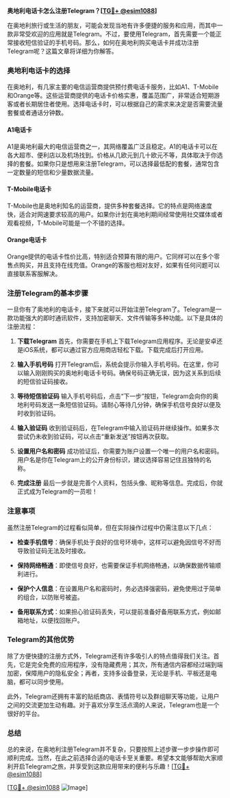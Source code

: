 **奥地利电话卡怎么注册Telegram？[[TG💪+ @esim1088](https://t.me/s/esim1088)]**

在奥地利旅行或生活的朋友，可能会发现当地有许多便捷的服务和应用，而其中一款非常受欢迎的应用就是Telegram。不过，要使用Telegram，首先需要一个能正常接收短信验证的手机号码。那么，如何在奥地利购买电话卡并成功注册Telegram呢？这篇文章将详细为你解答。

### 奥地利电话卡的选择

在奥地利，有几家主要的电信运营商提供预付费电话卡服务，比如A1、T-Mobile和Orange等。这些运营商提供的电话卡价格实惠，覆盖范围广，非常适合短期游客或者长期居住者使用。选择电话卡时，可以根据自己的需求来决定是否需要流量套餐或者通话分钟数。

#### A1电话卡
A1是奥地利最大的电信运营商之一，其网络覆盖广泛且稳定。A1的电话卡可以在各大超市、便利店以及机场找到。价格从几欧元到几十欧元不等，具体取决于你选择的套餐。如果你只是想用来注册Telegram，可以选择最低配的套餐，通常包含一定数量的短信和少量数据流量。

#### T-Mobile电话卡
T-Mobile也是奥地利知名的运营商，提供多种套餐选择。它的特点是网络速度快，适合对网速要求较高的用户。如果你计划在奥地利期间经常使用社交媒体或者观看视频，T-Mobile可能是一个不错的选择。

#### Orange电话卡
Orange提供的电话卡性价比高，特别适合预算有限的用户。它同样可以在多个零售点购买，并且支持在线充值。Orange的客服也相对友好，如果有任何问题可以直接联系客服解决。

### 注册Telegram的基本步骤

一旦你有了奥地利的电话卡，接下来就可以开始注册Telegram了。Telegram是一款功能强大的即时通讯软件，支持加密聊天、文件传输等多种功能。以下是具体的注册流程：

1. **下载Telegram**
   首先，你需要在手机上下载Telegram应用程序。无论是安卓还是iOS系统，都可以通过官方应用商店轻松下载。下载完成后打开应用。

2. **输入手机号码**
   打开Telegram后，系统会提示你输入手机号码。在这里，你可以输入刚刚购买的奥地利电话卡号码。确保号码正确无误，因为这关系到后续的短信验证码接收。

3. **等待短信验证码**
   输入手机号码后，点击“下一步”按钮，Telegram会向你的奥地利号码发送一条短信验证码。请耐心等待几分钟，确保手机信号良好以便及时收到验证码。

4. **输入验证码**
   收到验证码后，在Telegram中输入验证码并继续操作。如果多次尝试仍未收到验证码，可以点击“重新发送”按钮再次获取。

5. **设置用户名和密码**
   成功验证后，你需要为账户设置一个唯一的用户名和密码。用户名是你在Telegram上的公开身份标识，建议选择容易记住且独特的名称。

6. **完成注册**
   最后一步就是完善个人资料，包括头像、昵称等信息。完成后，你就正式成为Telegram的一员啦！

### 注意事项

虽然注册Telegram的过程看似简单，但在实际操作过程中仍需注意以下几点：

- **检查手机信号**：确保手机处于良好的信号环境中，这样可以避免因信号不好而导致验证码无法及时接收。
  
- **保持网络畅通**：即使信号良好，也需要保证手机网络畅通，以确保数据传输顺利进行。

- **保护个人信息**：在设置用户名和密码时，务必选择强密码，避免使用过于简单的组合，以防账号被盗。

- **备用联系方式**：如果担心验证码丢失，可以提前准备好备用联系方式，例如邮箱地址，以便找回账户。

### Telegram的其他优势

除了方便快捷的注册方式外，Telegram还有许多吸引人的特点值得我们关注。首先，它是完全免费的应用程序，没有隐藏费用；其次，所有通信内容都经过端到端加密，保障用户的隐私安全；再者，支持多设备登录，无论是手机、平板还是电脑，都可以同步使用。

此外，Telegram还拥有丰富的贴纸商店、表情符号以及群组聊天等功能，让用户之间的交流更加生动有趣。对于喜欢分享生活点滴的人来说，Telegram也是一个很好的平台。

### 总结

总的来说，在奥地利注册Telegram并不复杂，只要按照上述步骤一步步操作即可顺利完成。当然，在此之前选择合适的电话卡至关重要。希望本文能够帮助大家顺利开启Telegram之旅，并享受到这款应用带来的便利与乐趣！[[TG💪+ @esim1088](https://t.me/s/esim1088)]

[[TG💪+ @esim1088](https://t.me/s/esim1088) ![Image](https://i.postimg.cc/4NQfJmqS/Snipaste-2025-05-13-00-14-12.png)]